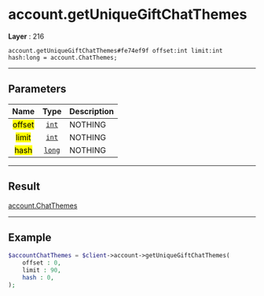 # account.getUniqueGiftChatThemes

**Layer** : 216

```tl
account.getUniqueGiftChatThemes#fe74ef9f offset:int limit:int hash:long = account.ChatThemes;
```

---

## Parameters

| Name | Type | Description |
| :---: | :---: | :--- |
| <mark>offset</mark> | [`int`](type/int) | NOTHING |
| <mark>limit</mark> | [`int`](type/int) | NOTHING |
| <mark>hash</mark> | [`long`](type/long) | NOTHING |

---

## Result

[account.ChatThemes](type/account.ChatThemes)

---

## Example

```php
$accountChatThemes = $client->account->getUniqueGiftChatThemes(
	offset : 0,
	limit : 90,
	hash : 0,
);
```
